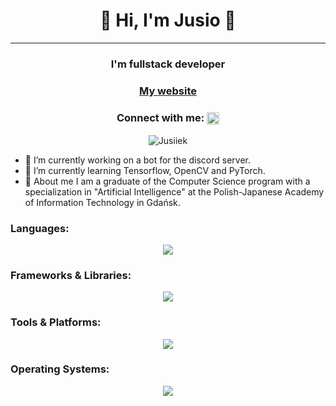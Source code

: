 <h1 align="center">👋 Hi, I'm Jusio 👋</h1>

----------------------------------------------------------------

<h3 align="center">I'm fullstack developer </h3>
<h3 align="center"><a href="https://www.jzurawski.com/">My website</a></h3>
<h3 align="center">Connect with me: <a href="https://www.linkedin.com/in/jakub-%C5%BCurawski-2aa88726a/" target="blank"><img align="center" src="https://raw.githubusercontent.com/rahuldkjain/github-profile-readme-generator/master/src/images/icons/Social/linked-in-alt.svg" alt="https://www.linkedin.com/in/jakub-%C5%BCurawski-2aa88726a/" height="20" width="20" /></a></h3>
<p align="center"> <img src="https://komarev.com/ghpvc/?username=Jusiiek&label=Profile%20views&&color=blue&style=platic" alt="Jusiiek" /> </p>


 - 🌱 I’m currently working on a bot for the discord server.
 - 📒 I’m currently learning Tensorflow, OpenCV and PyTorch.
 - 💬 About me I am a graduate of the Computer Science program with a specialization in "Artificial Intelligence" at the Polish-Japanese Academy of Information Technology in Gdańsk.
   
<h3 align="left">Languages:</h3>
<p align="center">
  <a href="https://skillicons.dev">
    <img src="https://skillicons.dev/icons?i=js,html,css,sass,python" />
  </a>
</p>

<h3 align="left">Frameworks & Libraries:</h3>
<p align="center">
  <a href="https://skillicons.dev">
    <img src="https://skillicons.dev/icons?i=react,nextjs,vue,fastapi,flask,django,nodejs" />
  </a>
</p>

<h3 align="left">Tools & Platforms:</h3>
<p align="center">
  <a href="https://skillicons.dev">
    <img src="https://skillicons.dev/icons?i=git,kubernetes,docker,gitlab,mongodb,mysql,postgres,vim,discord,pytorch" />
  </a>
</p>

<h3 align="left">Operating Systems:</h3>
<p align="center">
  <a href="https://skillicons.dev">
    <img src="https://skillicons.dev/icons?i=linux,windows,apple" />
  </a>
</p>


